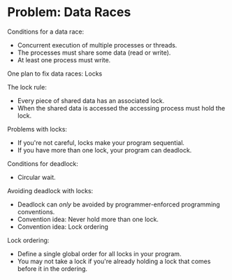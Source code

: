 
# Problem: Data Races

Conditions for a data race:

 - Concurrent execution of multiple processes or threads.
 - The processes must share some data (read or write).
 - At least one process must write.

One plan to fix data races: Locks

The lock rule:

 - Every piece of shared data has an associated lock.
 - When the shared data is accessed the accessing process must hold the lock.

Problems with locks:

 - If you're not careful, locks make your program sequential.
 - If you have more than one lock, your program can deadlock. 
 
Conditions for deadlock:

 - Circular wait.


Avoiding deadlock with locks:

 - Deadlock can *only* be avoided by programmer-enforced programming
   conventions.
 - Convention idea: Never hold more than one lock.
 - Convention idea: Lock ordering

Lock ordering:

 - Define a single global order for all locks in your program.
 - You may not take a lock if you're already holding a lock that
   comes before it in the ordering.

